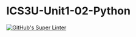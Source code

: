 # ICS3U-Unit1-02-Python

[![GitHub's Super Linter](https://github.com/devin-jhu/ICS3U-Unit1-02-Python/workflows/GitHub's%20Super%20Linter/badge.svg)](https://github.com/devin-jhu/ICS3U-Unit1-02-Python/actions)
